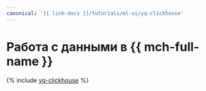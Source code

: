 ```yaml
---
canonical: '{{ link-docs }}/tutorials/ml-ai/yq-clickhouse'
---
```


# Работа с данными в {{ mch-full-name }}

{% include [yq-clickhouse](../../_tutorials/ml-ai/yq-clickhouse.md) %}
